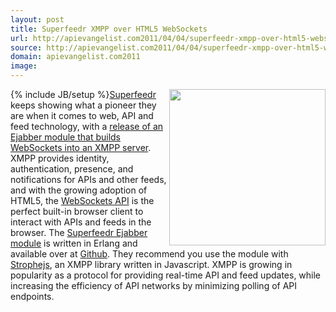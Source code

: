 ```yaml
---
layout: post
title: Superfeedr XMPP over HTML5 WebSockets
url: http://apievangelist.com2011/04/04/superfeedr-xmpp-over-html5-websockets/
source: http://apievangelist.com2011/04/04/superfeedr-xmpp-over-html5-websockets/
domain: apievangelist.com2011
image: 
---
```

{% include JB/setup %}<a title="Superfeedr" href="http://superfeedr.com"><img src="http://kinlane-productions.s3.amazonaws.com/api-evangelist/superfeedr-logo.png"  width="250" align="right" /></a><a title="Superfeedr" href="http://superfeedr.com">Superfeedr</a> keeps showing what a pioneer they are when it comes to web, API and feed technology, with a <a title="release of an Ejabber module that builds Websocks into an XMPP server" href="http://blog.superfeedr.com/xmpp-over-websockets/">release of an Ejabber module that builds WebSockets into an XMPP server</a>.
XMPP provides identity, authentication, presence, and notifications for APIs and other feeds, and with the growing adoption of HTML5, the <a title="HTML5 WebSockets API" href="http://dev.w3.org/html5/websockets/">WebSockets API</a> is the perfect built-in browser client to interact with APIs and feeds in the browser.
The <a title="Superfeedr Ejabber Module" href="https://github.com/superfeedr/ejabberd-websockets">Superfeedr Ejabber module</a> is written in Erlang and available over at <a title="Github" href="https://github.com/superfeedr/ejabberd-websockets">Github</a>. They recommend you use the module with <a title="SropheJS" href="https://github.com/metajack/strophejs">Strophejs</a>, an XMPP library written in Javascript.
XMPP is growing in popularity as a protocol for providing real-time API and feed updates, while increasing the efficiency of API networks by minimizing polling of API endpoints.
